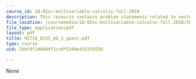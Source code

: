 ```yaml
---
course_id: 18-02sc-multivariable-calculus-fall-2010
description: This resource contains problem statements related to vectors.
file_location: /coursemedia/18-02sc-multivariable-calculus-fall-2010/2bbf4f240864f1cc0f5348e4315fd550_MIT18_02SC_pb_1_quest.pdf
file_type: application/pdf
layout: pdf
title: MIT18_02SC_pb_1_quest.pdf
type: course
uid: 2bbf4f240864f1cc0f5348e4315fd550

---
```

None